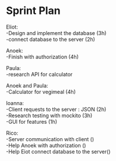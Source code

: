 # Sprint Plan 

Eliot:  
-Design and implement the database (3h)    
-connect database to the server (2h)    

Anoek:    
-Finish with authorization (4h)  

Paula:    
-research API for calculator  

Anoek and Paula:    
-Calculator for vegimeal (4h)  

Ioanna:   
-Client requests to the server : JSON (2h)  
-Research testing with mockito (3h)  
-GUI for features (1h)  

Rico:    
-Server communication with client ()  
-Help Anoek with authorization ()  
-Help Eiot connect database to the server()  

